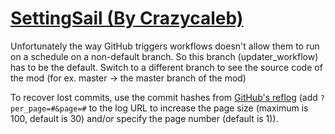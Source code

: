 # [SettingSail (By Crazycaleb)](https://github.com/Crazycaleb/SettingSail)

Unfortunately the way GitHub triggers workflows doesn't allow them to run on a schedule on a non-default branch. So this branch (updater_workflow) has to be the default. Switch to a different branch to see the source code of the mod (for ex. master -> the master branch of the mod)

To recover lost commits, use the commit hashes from [GitHub's reflog](https://api.github.com/repos/KtaneModules/SettingSail-Crazycaleb/events) (add `?per_page=#&page=#` to the log URL to increase the page size (maximum is 100, default is 30) and/or specify the page number (default is 1)).
